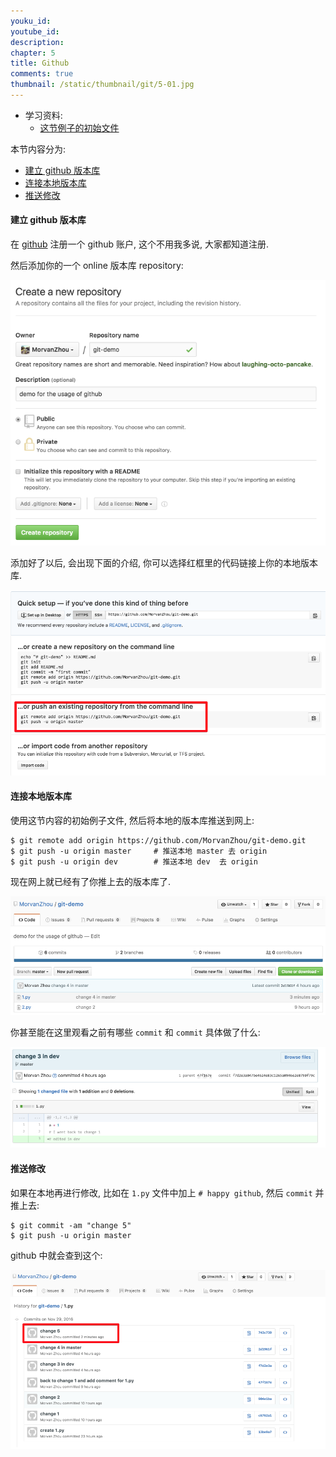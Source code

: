 ```yaml
---
youku_id: 
youtube_id: 
description: 
chapter: 5
title: Github
comments: true
thumbnail: /static/thumbnail/git/5-01.jpg
---
```

* 学习资料:
  * [这节例子的初始文件]()
  
本节内容分为:
  
* [建立 github 版本库](#github-repository)
* [连接本地版本库](#link)
* [推送修改](#push-change)

<h4 class="tut-h4-pad" id="github-repository">建立 github 版本库</h4>

在 [github](https://github.com/) 注册一个 github 账户, 这个不用我多说, 大家都知道注册.

然后添加你的一个 online 版本库 repository:
 
<img class="course-image" src="/static/results/git/5-1-1.png">

添加好了以后, 会出现下面的介绍, 你可以选择红框里的代码链接上你的本地版本库.

<img class="course-image" src="/static/results/git/5-1-2.png">

<h4 class="tut-h4-pad" id="link">连接本地版本库</h4>

使用这节内容的初始例子文件, 然后将本地的版本库推送到网上:

```shell
$ git remote add origin https://github.com/MorvanZhou/git-demo.git
$ git push -u origin master     # 推送本地 master 去 origin
$ git push -u origin dev        # 推送本地 dev  去 origin
```

现在网上就已经有了你推上去的版本库了.

<img class="course-image" src="/static/results/git/5-1-3.png">

你甚至能在这里观看之前有哪些 `commit` 和 `commit` 具体做了什么:

<img class="course-image" src="/static/results/git/5-1-4.png">


<h4 class="tut-h4-pad" id="push-change">推送修改</h4>

如果在本地再进行修改, 比如在 `1.py` 文件中加上 `# happy github`,
然后 `commit` 并推上去:

```shell
$ git commit -am "change 5"
$ git push -u origin master
```

github 中就会查到这个:

<img class="course-image" src="/static/results/git/5-1-5.png">
